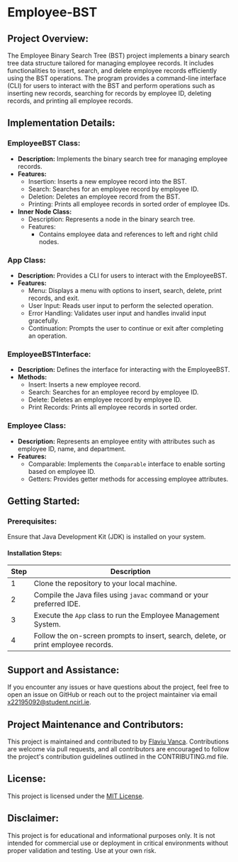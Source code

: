# Employee-BST

## Project Overview:
The Employee Binary Search Tree (BST) project implements a binary search tree data structure tailored for managing employee records. It includes functionalities to insert, search, and delete employee records efficiently using the BST operations. The program provides a command-line interface (CLI) for users to interact with the BST and perform operations such as inserting new records, searching for records by employee ID, deleting records, and printing all employee records.

## Implementation Details:
### EmployeeBST Class:
- **Description:** Implements the binary search tree for managing employee records.
- **Features:**
  - Insertion: Inserts a new employee record into the BST.
  - Search: Searches for an employee record by employee ID.
  - Deletion: Deletes an employee record from the BST.
  - Printing: Prints all employee records in sorted order of employee IDs.
- **Inner Node Class:**
  - Description: Represents a node in the binary search tree.
  - Features:
    - Contains employee data and references to left and right child nodes.

### App Class:
- **Description:** Provides a CLI for users to interact with the EmployeeBST.
- **Features:**
  - Menu: Displays a menu with options to insert, search, delete, print records, and exit.
  - User Input: Reads user input to perform the selected operation.
  - Error Handling: Validates user input and handles invalid input gracefully.
  - Continuation: Prompts the user to continue or exit after completing an operation.

### EmployeeBSTInterface:
- **Description:** Defines the interface for interacting with the EmployeeBST.
- **Methods:**
  - Insert: Inserts a new employee record.
  - Search: Searches for an employee record by employee ID.
  - Delete: Deletes an employee record by employee ID.
  - Print Records: Prints all employee records in sorted order.

### Employee Class:
- **Description:** Represents an employee entity with attributes such as employee ID, name, and department.
- **Features:**
  - Comparable: Implements the `Comparable` interface to enable sorting based on employee ID.
  - Getters: Provides getter methods for accessing employee attributes.

## Getting Started:
### Prerequisites:
Ensure that Java Development Kit (JDK) is installed on your system.

#### Installation Steps:
|**Step**|**Description**|
|----|-----------|
| 1  | Clone the repository to your local machine.|
| 2  | Compile the Java files using `javac` command or your preferred IDE.|
| 3  | Execute the `App` class to run the Employee Management System.|
| 4  | Follow the on-screen prompts to insert, search, delete, or print employee records.|

## Support and Assistance:
If you encounter any issues or have questions about the project, feel free to open an issue on GitHub or reach out to the project maintainer via email x22195092@student.ncirl.ie.

## Project Maintenance and Contributors:
This project is maintained and contributed to by [Flaviu Vanca](https://github.com/thaparazite). Contributions are welcome via pull requests, and all contributors are encouraged to follow the project's contribution guidelines outlined in the CONTRIBUTING.md file.

## License:
This project is licensed under the [MIT License](https://opensource.org/licenses/MIT).

## Disclaimer:
This project is for educational and informational purposes only. It is not intended for commercial use or deployment in critical environments without proper validation and testing. Use at your own risk.
